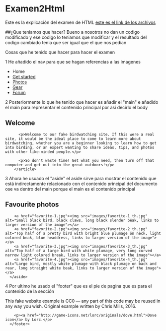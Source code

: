 # Examen2Html

Este es la explicación del examen de HTML [este es el link de  los archivos](https://github.com/mdn/learning-area/blob/master/html/introduction-to-html/structuring-a-page-of-content-start/assets.zip?raw=true)

##¿Que teniamos que hacer?
Bueno a nosotros no dan un codigo modificado y ese codigo lo teniamos que modificar y el resultado del codigo cambiado tenia que ser igual que el que nos pedian

Cosas que he tenido que hacer para hacer el examen

1 He añadido el nav para que se hagan referencias a las imagenes

<nav>
        <ul>
          <li><span>Home</span></li>
          <li><a href="#">Get started</a></li>
          <li><a href="#">Photos</a></li>
          <li><a href="#">Gear</a></li>
          <li><a href="#">Forum</a></li>
        </ul>
      </nav>
    
2 Posteriormente lo que he tenido que hacer es añadir el "main" e añadido el main para representar el contenido principal por asi decirlo el body

<main>
        <article>
          <h2>Welcome</h2>

          <p>Welcome to our fake birdwatching site. If this were a real site, it would be the ideal place to come to learn more about birdwatching, whether you are a beginner looking to learn how to get into birding, or an expert wanting to share ideas, tips, and photos with other like-minded people.</p>

          <p>So don't waste time! Get what you need, then turn off that computer and get out into the great outdoors!</p>
        </article>
        
3 Ahora he usuado el "aside" el aside sirve para mostrar el  contenido que está indirectamente relacionado con el contenido principal del documento ose va dentro del main porque el main es el contenido principal
 
 <aside>
        <h2>Favourite photos</h2>

        <a href="favorite-1.jpg"><img src="images/favorite-1_th.jpg" alt="Small black bird, black claws, long black slender beak, links to larger version of the image"></a>
        <a href="favorite-2.jpg"><img src="images/favorite-2_th.jpg" alt="Top half of a pretty bird with bright blue plumage on neck, light colored beak, blue headdress, links to larger version of the image"></a>
        <a href="favorite-3.jpg"><img src="images/favorite-3_th.jpg" alt="Top half of a large bird with white plumage, very long curved narrow light colored break, links to larger version of the image"></a>
        <a href="favorite-4.jpg"><img src="images/favorite-4_th.jpg" alt="Large bird, mostly white plumage with black plumage on back and rear, long straight white beak, links to larger version of the image"></a>
      </aside>
    
4 Por ultimo he usado el "footer" que es el pie de pagina que es para el contenido de la sección

<footer>
        <p>This fake website example is CC0 — any part of this code may be reused in any way you wish. Original example written by Chris Mills, 2016.</p>

        <p><a href="http://game-icons.net/lorc/originals/dove.html">Dove icon</a> by Lorc.</p>
      </footer>
[1]: examen2HTML/captura.png

